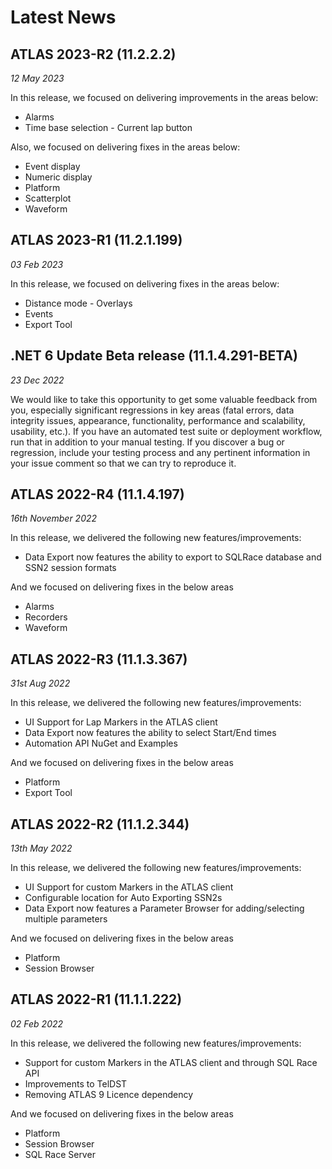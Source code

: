 # Latest News

## ATLAS 2023-R2 (11.2.2.2)
_12 May 2023_

In this release, we focused on delivering improvements in the areas below:
* Alarms
* Time base selection - Current lap button
  
Also, we focused on delivering fixes in the areas below:
* Event display
* Numeric display
* Platform
* Scatterplot
* Waveform

## ATLAS 2023-R1 (11.2.1.199)
_03 Feb 2023_

In this release, we focused on delivering fixes in the areas below:
* Distance mode - Overlays
* Events
* Export Tool


## .NET 6 Update Beta release (11.1.4.291-BETA)
_23 Dec 2022_

We would like to take this opportunity to get some valuable feedback from you, especially 
significant regressions in key areas (fatal errors, data integrity issues, appearance, 
functionality, performance and scalability, usability, etc.). If you have an automated test suite 
or deployment workflow, run that in addition to your manual testing. If you discover a bug or 
regression, include your testing process and any pertinent information in your issue comment 
so that we can try to reproduce it.

## ATLAS 2022-R4 (11.1.4.197)
_16th November 2022_

In this release, we delivered the following new features/improvements:
* Data Export now features the ability to export to SQLRace database and SSN2 session 
formats

And we focused on delivering fixes in the below areas
* Alarms
* Recorders
* Waveform

## ATLAS 2022-R3 (11.1.3.367)
_31st Aug 2022_

In this release, we delivered the following new features/improvements:
* UI Support for Lap Markers in the ATLAS client 
* Data Export now features the ability to select Start/End times
* Automation API NuGet and Examples

And we focused on delivering fixes in the below areas
* Platform
* Export Tool


## ATLAS 2022-R2 (11.1.2.344)
_13th May 2022_

In this release, we delivered the following new features/improvements:
* UI Support for custom Markers in the ATLAS client 
* Configurable location for Auto Exporting SSN2s
* Data Export now features a Parameter Browser for adding/selecting multiple 
parameters

And we focused on delivering fixes in the below areas
* Platform
* Session Browser

## ATLAS 2022-R1 (11.1.1.222)
_02 Feb 2022_

In this release, we delivered the following new features/improvements:
* Support for custom Markers in the ATLAS client and through SQL Race API
* Improvements to TelDST
* Removing ATLAS 9 Licence dependency

And we focused on delivering fixes in the below areas
* Platform
* Session Browser
* SQL Race Server

